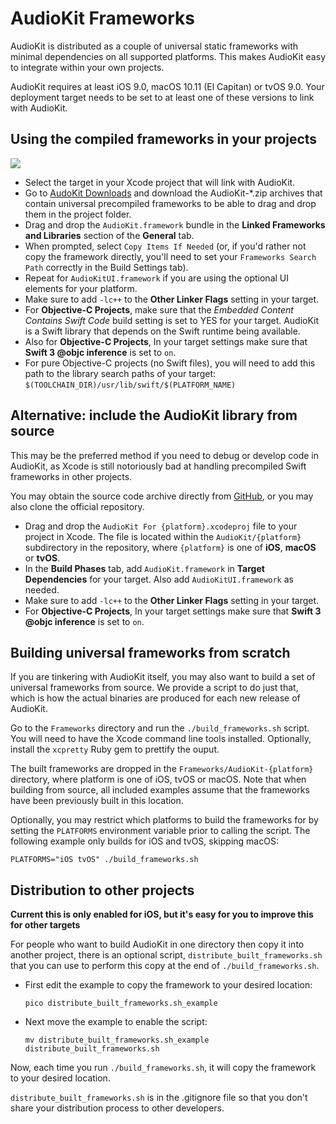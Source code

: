 # AudioKit Frameworks

AudioKit is distributed as a couple of universal static frameworks with minimal dependencies on all supported platforms. This makes AudioKit easy to integrate within your own projects.

AudioKit requires at least iOS 9.0, macOS 10.11 (El Capitan) or tvOS 9.0. Your deployment target needs to be set to at least one of these versions to link with AudioKit.

## Using the compiled frameworks in your projects

<img src="DragAndDroplFrameworks.gif"/>

* Select the target in your Xcode project that will link with AudioKit.
* Go to [AudoKit Downloads](https://audiokit.io/downloads/) and download the AudioKit-\*.zip archives that contain universal precompiled frameworks to be able to drag and drop them in the project folder.
* Drag and drop the `AudioKit.framework` bundle in the **Linked Frameworks and Libraries** section of the **General** tab.
* When prompted, select `Copy Items If Needed` (or, if you'd rather not copy the framework directly, you'll need to set your `Frameworks Search Path` correctly in the Build Settings tab).
* Repeat for `AudioKitUI.framework` if you are using the optional UI elements for your platform. 
* Make sure to add `-lc++` to the **Other Linker Flags** setting in your target.
* For **Objective-C Projects**, make sure that the *Embedded Content Contains Swift Code* build setting is set to YES for your target. AudioKit is a Swift library that depends on the Swift runtime being available.
* Also for **Objective-C Projects**, In your target settings make sure that **Swift 3 @objc inference** is set to `on`.
* For pure Objective-C projects (no Swift files), you will need to add this path to the library search paths of your target: `$(TOOLCHAIN_DIR)/usr/lib/swift/$(PLATFORM_NAME)`

## Alternative: include the AudioKit library from source

This may be the preferred method if you need to debug or develop code in AudioKit, as Xcode is still notoriously bad at handling precompiled Swift frameworks in other projects.

You may obtain the source code archive directly from [GitHub](https://github.com/AudioKit/AudioKit), or you may also clone the official repository.

* Drag and drop the `AudioKit For {platform}.xcodeproj` file to your project in Xcode. The file is located within the `AudioKit/{platform}` subdirectory in the repository, where `{platform}` is one of **iOS**, **macOS** or **tvOS**.
* In the **Build Phases** tab, add `AudioKit.framework` in **Target Dependencies** for your target. Also add `AudioKitUI.framework` as needed.
* Make sure to add `-lc++` to the **Other Linker Flags** setting in your target.
* For **Objective-C Projects**, In your target settings make sure that **Swift 3 @objc inference** is set to `on`.

## Building universal frameworks from scratch

If you are tinkering with AudioKit itself, you may also want to build a set of universal frameworks from source. We provide a script to do just that, which is how the actual binaries are produced for each new release of AudioKit.

Go to the `Frameworks` directory and run the `./build_frameworks.sh` script. You will need to have the Xcode command line tools installed. Optionally, install the `xcpretty` Ruby gem to prettify the ouput.

The built frameworks are dropped in the `Frameworks/AudioKit-{platform}` directory, where platform is one of iOS, tvOS or macOS. Note that when building from source, all included examples assume that the frameworks have been previously built in this location.

Optionally, you may restrict which platforms to build the frameworks for by setting the `PLATFORMS` environment variable prior to calling the script. The following example only builds for iOS and tvOS, skipping macOS:

`PLATFORMS="iOS tvOS" ./build_frameworks.sh`

## Distribution to other projects

**Current this is only enabled for iOS, but it's easy for you to improve this for other targets** 

For people who want to build AudioKit in one directory then copy it into another project, there is an optional script, `distribute_built_frameworks.sh` that you can use to perform this copy at the end of `./build_frameworks.sh`.  

* First edit the example to copy the framework to your desired location:

    `pico distribute_built_frameworks.sh_example`
    
* Next move the example to enable the script:

    `mv distribute_built_frameworks.sh_example distribute_built_frameworks.sh`

Now, each time you run `./build_frameworks.sh`, it will copy the framework to your desired location.

`distribute_built_frameworks.sh` is in the .gitignore file so that you don't share your distribution process to other developers.
